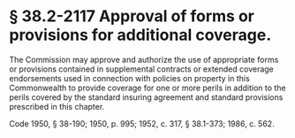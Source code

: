 # § 38.2-2117 Approval of forms or provisions for additional coverage.

<p>The Commission may approve and authorize the use of appropriate forms or provisions contained in supplemental contracts or extended coverage endorsements used in connection with policies on property in this Commonwealth to provide coverage for one or more perils in addition to the perils covered by the standard insuring agreement and standard provisions prescribed in this chapter.</p><p>Code 1950, § 38-190; 1950, p. 995; 1952, c. 317, § 38.1-373; 1986, c. 562.</p>